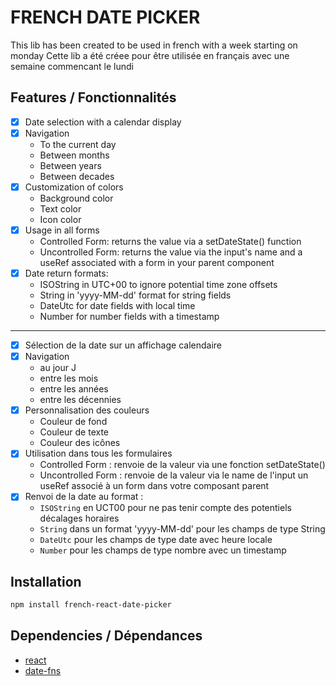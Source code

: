 # FRENCH DATE PICKER

This lib has been created to be used in french with a week starting on monday
Cette lib a été créee pour être utilisée en français avec une semaine commencant le lundi

## Features / Fonctionnalités

- [x] Date selection with a calendar display
- [x] Navigation
    - To the current day
    - Between months
    - Between years
    - Between decades
- [x] Customization of colors
    - Background color
    - Text color
    - Icon color
- [x] Usage in all forms
    - Controlled Form: returns the value via a setDateState() function
    - Uncontrolled Form: returns the value via the input's name and a useRef associated with a form in your
      parent component
- [x] Date return formats:
    - ISOString in UTC+00 to ignore potential time zone offsets
    - String in 'yyyy-MM-dd' format for string fields
    - DateUtc for date fields with local time
    - Number for number fields with a timestamp

-----------------------------------

- [x] Sélection de la date sur un affichage calendaire
- [x] Navigation
    - au jour J
    - entre les mois
    - entre les années
    - entre les décennies
- [x] Personnalisation des couleurs
    - Couleur de fond
    - Couleur de texte
    - Couleur des icônes
- [x] Utilisation dans tous les formulaires
    - Controlled Form : renvoie de la valeur via une fonction setDateState()
    - Uncontrolled Form : renvoie de la valeur via le name de l'input un useRef associé à un form dans votre composant
      parent
- [x] Renvoi de la date au format :
    - `ISOString` en UCT00 pour ne pas tenir compte des potentiels décalages horaires
    - `String` dans un format 'yyyy-MM-dd' pour les champs de type String
    - `DateUtc` pour les champs de type date avec heure locale
    - `Number` pour les champs de type nombre avec un timestamp


## Installation

```bash
npm install french-react-date-picker
```


## Dependencies / Dépendances

- [react](https://www.npmjs.com/package/react)
- [date-fns](https://www.npmjs.com/package/date-fns)
